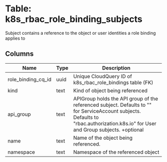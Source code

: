 
# Table: k8s_rbac_role_binding_subjects
Subject contains a reference to the object or user identities a role binding applies to
## Columns
| Name        | Type           | Description  |
| ------------- | ------------- | -----  |
|role_binding_cq_id|uuid|Unique CloudQuery ID of k8s_rbac_role_bindings table (FK)|
|kind|text|Kind of object being referenced|
|api_group|text|APIGroup holds the API group of the referenced subject. Defaults to "" for ServiceAccount subjects. Defaults to "rbac.authorization.k8s.io" for User and Group subjects. +optional|
|name|text|Name of the object being referenced.|
|namespace|text|Namespace of the referenced object|
